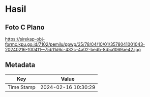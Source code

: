 # Hasil

## Foto C Plano

https://sirekap-obj-formc.kpu.go.id/7102/pemilu/ppwp/35/78/04/10/01/3578041001043-20240216-100411--75b11d6c-432c-4a02-bedb-8d5a1069ae42.jpg


## Metadata

| Key        | Value               |
| ---------- | ------------------- |
| Time Stamp | 2024-02-16 10:30:29 |



